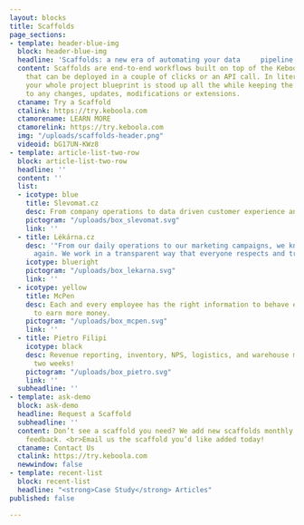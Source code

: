 ```yaml
---
layout: blocks
title: Scaffolds
page_sections:
- template: header-blue-img
  block: header-blue-img
  headline: 'Scaffolds: a new era of automating your data     pipeline is here.'
  content: Scaffolds are end-to-end workflows built on top of the Keboola platform
    that can be deployed in a couple of clicks or an API call. In literally seconds
    your whole project blueprint is stood up all the while keeping the project flexible
    to any changes, updates, modifications or extensions.
  ctaname: Try a Scaffold
  ctalink: https://try.keboola.com
  ctamorename: LEARN MORE
  ctamorelink: https://try.keboola.com
  img: "/uploads/scaffolds-header.png"
  videoid: bG17UN-KWz8
- template: article-list-two-row
  block: article-list-two-row
  headline: ''
  content: ''
  list:
  - icotype: blue
    title: Slevomat.cz
    desc: From company operations to data driven customer experience and marketing.
    pictogram: "/uploads/box_slevomat.svg"
    link: ''
  - title: Lékárna.cz
    desc: '"From our daily operations to our marketing campaigns, we know how to grow
      again. We work in a transparent way that everyone respects and trusts."'
    icotype: blueright
    pictogram: "/uploads/box_lekarna.svg"
    link: ''
  - icotype: yellow
    title: McPen
    desc: Each and every employee has the right information to behave effectively
      to earn more money.
    pictogram: "/uploads/box_mcpen.svg"
    link: ''
  - title: Pietro Filipi
    icotype: black
    desc: Revenue reporting, inventory, NPS, logistics, and warehouse management within
      two weeks!
    pictogram: "/uploads/box_pietro.svg"
    link: ''
  subheadline: ''
- template: ask-demo
  block: ask-demo
  headline: Request a Scaffold
  subheadline: ''
  content: Don’t see a scaffold you need? We add new scaffolds monthly based on customer
    feedback. <br>Email us the scaffold you’d like added today!
  ctaname: Contact Us
  ctalink: https://try.keboola.com
  newwindow: false
- template: recent-list
  block: recent-list
  headline: "<strong>Case Study</strong> Articles"
published: false

---
```


